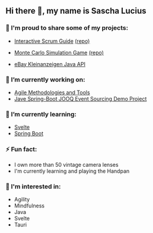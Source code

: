## Hi there 👋, my name is Sascha Lucius


### 🙌  I'm proud to share some of my projects:

- [Interactive Scrum Guide](http://scrum-gui.de/) [(repo)](https://github.com/SaschaLucius/interactive-scrum-guide)


- [Monte Carlo Simulation Game](https://saschalucius.github.io/monte-carlo-knows-it-better/) [(repo)](https://github.com/SaschaLucius/monte-carlo-knows-it-better)


- [eBay Kleinanzeigen Java API](https://github.com/SaschaLucius/ek-api)


### 🔭 I’m currently working on:

- [Agile Methodologies and Tools](https://github.com/SaschaLucius/methods-and-tools)
- [Jave Spring-Boot JOOQ Event Sourcing Demo Project](https://github.com/SaschaLucius/spring-boot-jooq-event-sourcing)

### 🌱 I’m currently learning:

- [Svelte](https://svelte.dev/)
- [Spring Boot](https://spring.io/projects/spring-boot)

### ⚡ Fun fact:

- I own more than 50 vintage camera lenses
- I'm currently learning and playing the Handpan

### 💬 I'm interested in:

- Agility
- Mindfulness
- Java
- Svelte
- Tauri

<!--
Here are some ideas to get you started:

- 👯 I’m looking to collaborate on ...
- 🤔 I’m looking for help with ...
- 💬 Ask me about ...
- 📫 How to reach me: ...
- 😄 Pronouns: ...
-->
